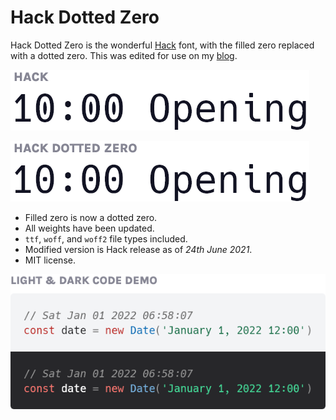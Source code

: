 # Hack Dotted Zero
Hack Dotted Zero is the wonderful [Hack](https://github.com/source-foundry/Hack) font, with the filled zero replaced with a dotted zero.
This was edited for use on my [blog](https://www.ctnicholas.dev).

![Hack Dotted Zero Demo 1](img-hack.png)

![Hack Dotted Zero Demo 1](img-hack-dotted-zero.png)

- Filled zero is now a dotted zero.
- All weights have been updated.
- `ttf`, `woff`, and `woff2` file types included.
- Modified version is Hack release as of *24th June 2021*. 
- MIT license.

![Hack Dotted Zero Demo 2](img-code-demo.png)
